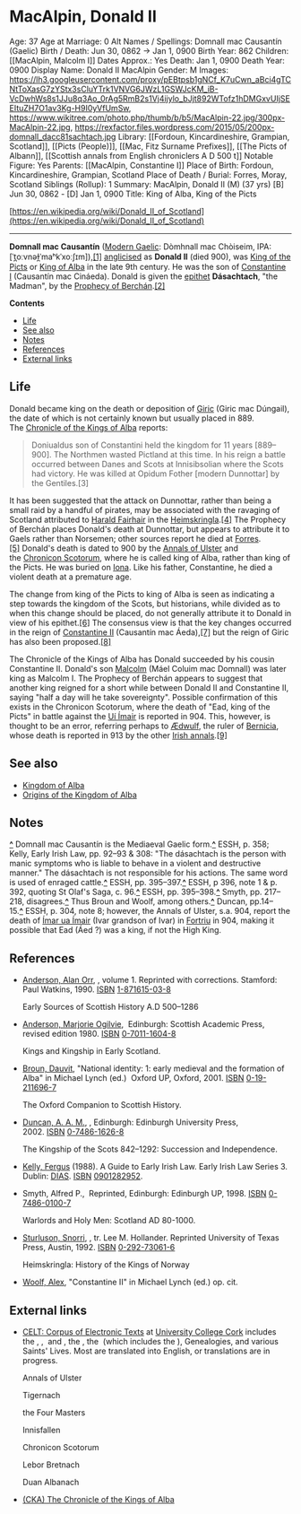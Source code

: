 # MacAlpin, Donald II

Age: 37
Age at Marriage: 0
Alt Names / Spellings: Domnall mac Causantín (Gaelic)
Birth / Death: Jun 30, 0862 → Jan 1, 0900
Birth Year: 862
Children: [[MacAlpin, Malcolm I]]
Dates Approx.: Yes
Death: Jan 1, 0900
Death Year: 0900
Display Name: Donald II MacAlpin
Gender: M
Images: https://lh3.googleusercontent.com/proxy/pEBtpsb1gNCf_K7uCwn_aBci4gTCNtToXasG7zYStx3sCluYTrk1VNVG6JWzL1GSWJcKM_iB-VcDwhWs8s1JJu8q3Ao_0rAg5RmB2s1Vj4ijylo_bJjt892WTofz1hDMGxvUIjSEEItuZH7O1av3Kg-H9I0yVfUmSw, https://www.wikitree.com/photo.php/thumb/b/b5/MacAlpin-22.jpg/300px-MacAlpin-22.jpg, https://rexfactor.files.wordpress.com/2015/05/200px-domnall_dacc81sachtach.jpg
Library: [[Fordoun, Kincardineshire, Grampian, Scotland]], [[Picts (People)]], [[Mac, Fitz Surname Prefixes]], [[The Picts of Albann]], [[Scottish annals from English chroniclers A D 500 t]]
Notable Figure: Yes
Parents: [[MacAlpin, Constantine I]]
Place of Birth: Fordoun, Kincardineshire, Grampian, Scotland
Place of Death / Burial: Forres, Moray, Scotland
Siblings (Rollup): 1
Summary: MacAlpin, Donald II (M) (37 yrs)
[B] Jun 30, 0862 - [D] Jan 1, 0900
Title: King of Alba, King of the Picts

[https://en.wikipedia.org/wiki/Donald_II_of_Scotland](https://en.wikipedia.org/wiki/Donald_II_of_Scotland)

---

**Domnall mac Causantín** ([Modern Gaelic](https://en.wikipedia.org/wiki/Scottish_Gaelic_language): Dòmhnall mac Chòiseim, IPA:[ˈt̪oːvnəɫ̪ˈmaʰkˈxoːʃɪm]),[[1]](https://en.wikipedia.org/wiki/Donald_II#cite_note-1) [anglicised](https://en.wikipedia.org/wiki/Anglicization) as **Donald II** (died 900), was [King of the Picts](https://en.wikipedia.org/wiki/King_of_the_Picts) or [King of Alba](https://en.wikipedia.org/wiki/King_of_Alba) in the late 9th century. He was the son of [Constantine I](https://en.wikipedia.org/wiki/Constantine_I_of_Scotland) (Causantín mac Cináeda). Donald is given the [epithet](https://en.wikipedia.org/wiki/Epithet) **Dásachtach**, "the Madman", by the [Prophecy of Berchán](https://en.wikipedia.org/wiki/The_Prophecy_of_Berch%C3%A1n).[[2]](https://en.wikipedia.org/wiki/Donald_II#cite_note-2)

**Contents**

- [Life](https://en.wikipedia.org/wiki/Donald_II#Life)
- [See also](https://en.wikipedia.org/wiki/Donald_II#See_also)
- [Notes](https://en.wikipedia.org/wiki/Donald_II#Notes)
- [References](https://en.wikipedia.org/wiki/Donald_II#References)
- [External links](https://en.wikipedia.org/wiki/Donald_II#External_links)

## Life

Donald became king on the death or deposition of [Giric](https://en.wikipedia.org/wiki/Giric_of_Scotland) (Giric mac Dúngail), the date of which is not certainly known but usually placed in 889. The [Chronicle of the Kings of Alba](https://en.wikipedia.org/wiki/Chronicle_of_the_Kings_of_Alba) reports:

> Doniualdus son of Constantini held the kingdom for 11 years [889–900]. The Northmen wasted Pictland at this time. In his reign a battle occurred between Danes and Scots at Innisibsolian where the Scots had victory. He was killed at Opidum Fother [modern Dunnottar] by the Gentiles.[3]

It has been suggested that the attack on Dunnottar, rather than being a small raid by a handful of pirates, may be associated with the ravaging of Scotland attributed to [Harald Fairhair](https://en.wikipedia.org/wiki/Harald_Fairhair) in the [Heimskringla](https://en.wikipedia.org/wiki/Heimskringla).[[4]](https://en.wikipedia.org/wiki/Donald_II#cite_note-4) The Prophecy of Berchán places Donald's death at Dunnottar, but appears to attribute it to Gaels rather than Norsemen; other sources report he died at [Forres](https://en.wikipedia.org/wiki/Forres).[[5]](https://en.wikipedia.org/wiki/Donald_II#cite_note-5) Donald's death is dated to 900 by the [Annals of Ulster](https://en.wikipedia.org/wiki/Annals_of_Ulster) and the [Chronicon Scotorum](https://en.wikipedia.org/wiki/Chronicon_Scotorum), where he is called king of Alba, rather than king of the Picts. He was buried on [Iona](https://en.wikipedia.org/wiki/Iona). Like his father, Constantine, he died a violent death at a premature age.

The change from king of the Picts to king of Alba is seen as indicating a step towards the kingdom of the Scots, but historians, while divided as to when this change should be placed, do not generally attribute it to Donald in view of his epithet.[[6]](https://en.wikipedia.org/wiki/Donald_II#cite_note-6) The consensus view is that the key changes occurred in the reign of [Constantine II](https://en.wikipedia.org/wiki/Constantine_II_of_Scotland) (Causantín mac Áeda),[[7]](https://en.wikipedia.org/wiki/Donald_II#cite_note-7) but the reign of Giric has also been proposed.[[8]](https://en.wikipedia.org/wiki/Donald_II#cite_note-8)

The Chronicle of the Kings of Alba has Donald succeeded by his cousin Constantine II. Donald's son [Malcolm](https://en.wikipedia.org/wiki/Malcolm_I_of_Scotland) (Máel Coluim mac Domnall) was later king as Malcolm I. The Prophecy of Berchán appears to suggest that another king reigned for a short while between Donald II and Constantine II, saying "half a day will he take sovereignty". Possible confirmation of this exists in the Chronicon Scotorum, where the death of "Ead, king of the Picts" in battle against the [Uí Ímair](https://en.wikipedia.org/wiki/U%C3%AD_%C3%8Dmair) is reported in 904. This, however, is thought to be an error, referring perhaps to [Ædwulf](https://en.wikipedia.org/wiki/Eadulf_I_of_Bernicia), the ruler of [Bernicia](https://en.wikipedia.org/wiki/Bernicia), whose death is reported in 913 by the other [Irish annals](https://en.wikipedia.org/wiki/Irish_annals).[[9]](https://en.wikipedia.org/wiki/Donald_II#cite_note-9)

## See also

- [Kingdom of Alba](https://en.wikipedia.org/wiki/Kingdom_of_Alba)
- [Origins of the Kingdom of Alba](https://en.wikipedia.org/wiki/Origins_of_the_Kingdom_of_Alba)

## Notes

**[^](https://en.wikipedia.org/wiki/Donald_II#cite_ref-1)** Domnall mac Causantín is the Mediaeval Gaelic form.**[^](https://en.wikipedia.org/wiki/Donald_II#cite_ref-2)** ESSH, p. 358; Kelly, Early Irish Law, pp. 92–93 & 308: "The dásachtach is the person with manic symptoms who is liable to behave in a violent and destructive manner." The dásachtach is not responsible for his actions. The same word is used of enraged cattle.**[^](https://en.wikipedia.org/wiki/Donald_II#cite_ref-3)** ESSH, pp. 395–397.**[^](https://en.wikipedia.org/wiki/Donald_II#cite_ref-4)** ESSH, p 396, note 1 & p. 392, quoting St Olaf's Saga, c. 96.**[^](https://en.wikipedia.org/wiki/Donald_II#cite_ref-5)** ESSH, pp. 395–398.**[^](https://en.wikipedia.org/wiki/Donald_II#cite_ref-6)** Smyth, pp. 217–218, disagrees.**[^](https://en.wikipedia.org/wiki/Donald_II#cite_ref-7)** Thus Broun and Woolf, among others.**[^](https://en.wikipedia.org/wiki/Donald_II#cite_ref-8)** Duncan, pp.14–15.**[^](https://en.wikipedia.org/wiki/Donald_II#cite_ref-9)** ESSH, p. 304, note 8; however, the Annals of Ulster, s.a. 904, report the death of [Ímar ua Ímair](https://en.wikipedia.org/wiki/%C3%8Dmar_ua_%C3%8Dmair) (Ivar grandson of Ivar) in [Fortriu](https://en.wikipedia.org/wiki/Fortriu) in 904, making it possible that Ead (Áed ?) was a king, if not the High King.

## References

- [Anderson, Alan Orr](https://en.wikipedia.org/wiki/Alan_Orr_Anderson), , volume 1. Reprinted with corrections. Stamford: Paul Watkins, 1990. [ISBN](https://en.wikipedia.org/wiki/ISBN_(identifier)) [1-871615-03-8](https://en.wikipedia.org/wiki/Special:BookSources/1-871615-03-8)

    Early Sources of Scottish History A.D 500–1286

- [Anderson, Marjorie Ogilvie](https://en.wikipedia.org/wiki/Marjorie_Ogilvie_Anderson),  Edinburgh: Scottish Academic Press, revised edition 1980. [ISBN](https://en.wikipedia.org/wiki/ISBN_(identifier)) [0-7011-1604-8](https://en.wikipedia.org/wiki/Special:BookSources/0-7011-1604-8)

    Kings and Kingship in Early Scotland.

- [Broun, Dauvit](https://en.wikipedia.org/wiki/Dauvit_Broun), "National identity: 1: early medieval and the formation of Alba" in Michael Lynch (ed.)  Oxford UP, Oxford, 2001. [ISBN](https://en.wikipedia.org/wiki/ISBN_(identifier)) [0-19-211696-7](https://en.wikipedia.org/wiki/Special:BookSources/0-19-211696-7)

    The Oxford Companion to Scottish History.

- [Duncan, A. A. M.](https://en.wikipedia.org/wiki/A._A._M._Duncan), , Edinburgh: Edinburgh University Press, 2002. [ISBN](https://en.wikipedia.org/wiki/ISBN_(identifier)) [0-7486-1626-8](https://en.wikipedia.org/wiki/Special:BookSources/0-7486-1626-8)

    The Kingship of the Scots 842–1292: Succession and Independence.

- [Kelly, Fergus](https://en.wikipedia.org/wiki/Fergus_Kelly) (1988). A Guide to Early Irish Law. Early Irish Law Series 3. Dublin: [DIAS](https://en.wikipedia.org/wiki/Dublin_Institute_for_Advanced_Studies). [ISBN](https://en.wikipedia.org/wiki/ISBN_(identifier)) [0901282952](https://en.wikipedia.org/wiki/Special:BookSources/0901282952).
- Smyth, Alfred P.,  Reprinted, Edinburgh: Edinburgh UP, 1998. [ISBN](https://en.wikipedia.org/wiki/ISBN_(identifier)) [0-7486-0100-7](https://en.wikipedia.org/wiki/Special:BookSources/0-7486-0100-7)

    Warlords and Holy Men: Scotland AD 80-1000.

- [Sturluson, Snorri](https://en.wikipedia.org/wiki/Snorri_Sturluson), , tr. Lee M. Hollander. Reprinted University of Texas Press, Austin, 1992. [ISBN](https://en.wikipedia.org/wiki/ISBN_(identifier)) [0-292-73061-6](https://en.wikipedia.org/wiki/Special:BookSources/0-292-73061-6)

    Heimskringla: History of the Kings of Norway

- [Woolf, Alex](https://en.wikipedia.org/wiki/Alex_Woolf), "Constantine II" in Michael Lynch (ed.) op. cit.

## External links

- [CELT: Corpus of Electronic Texts](http://celt.ucc.ie/index.html) at [University College Cork](https://en.wikipedia.org/wiki/University_College_Cork) includes the , ,  and , the , the  (which includes the ), Genealogies, and various Saints' Lives. Most are translated into English, or translations are in progress.

    Annals of Ulster

    Tigernach

    the Four Masters

    Innisfallen

    Chronicon Scotorum

    Lebor Bretnach

    Duan Albanach

- [(CKA) The Chronicle of the Kings of Alba](https://web.archive.org/web/20070606150144/http://www.arts.ed.ac.uk/scothist/booklets/sh1/documents-alba.html)